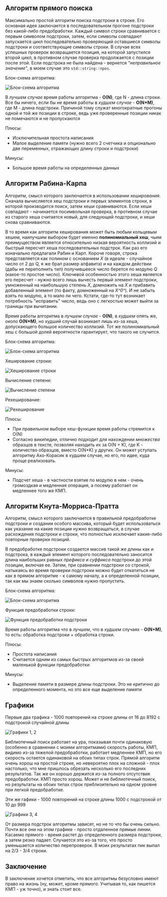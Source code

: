 ## Алгоритм прямого поиска
Максимально простой алгоритм поиска подстроки в строке.
Его основная идея заключается в последовательном прогоне подстроки без какой-либо предобработки. Каждый символ строки сравнивается с первым символом подстроки, затем, если символы совпадают запускается цикл последовательно проверяющий оставшиеся символы подстроки и соответствующие символы строки. В случае всех успешных проверок возвращается позиция, на которой запустился второй цикл, в противном случае проверка продолжается с позиции после этой. Если подстрока не была найдена - вернется _"неправильное значение"_, в моем случае это `std::string::npos`.

Блок-схема алгоритма:

![Блок-схема алгоритма](https://raw.githubusercontent.com/mocurin/test/master/Naive_algorithm.svg?sanitize=true)

В _лучшем случае_ время работы алгоритма - **O(N)**, где N - длина строки. Все бы ничего, если бы не время работы в _худшем случае_ - **O(N*M)**, где M - длина подстроки. Причиной тому служат многократные прогоны одной и той же позиции в строке, ведь уже проверенные позиции никак не помечаются и не пропускаются

Плюсы:

 - Исключительная простота написания
 - Малое выделение памяти (нужно всего 2 счетчика и опционально две переменных, отражающих длину строки и подстроки)

Минусы:
 - Большое время работы на определенных данных
 
## Алгоритм Рабина-Карпа
Алгоритм, смысл которого заключается в использовании _хеширования_.
Сначала вычисляется хеш подстроки и первых элементов строки, в которой производится поиск, затем хеши сравниваются. Если хеши совпадают - начинается посимвольная проверка, в противном случае из старого хеша считается новый, для следующей подстроки, и хеши снова сравниваются.

В то время как алгоритм хеширования может быть любым кольцевым хешем, наилучшим выбором будет именно **полиномиальный хеш**, чьим преимуществом является относительно низкая вероятность коллизий и быстрый пересчет хеша последовательных подстрок. Как раз его изначально предлагали Рабин и Карп.
Короче говоря, строка представляется как полином с основанием _X_ (в идеале - случайное число от 2 до Q, я же брал размер алфавита) и на каждом действии (дабы не переполнить тип) получившееся число берется по модулю _Q_ (какое-то простое число). Ключевой особенностью этого хеша является его пересчет - нужно всего лишь вычесть первый элемент подстроки, умноженный на наибольшую степень *Х*, домножить на *Х* и прибавить добавленный элемент (по факту, домноженный на *Х^0^*). И не забыть взять по модулю, а то мало ли чего. Кстати, где-то тут возникает потребность "исправить" число, ведь оно с легкостью может выйти за границы при вычитании.

Время работы алгоритма в _лучшем случае_ - **O(N)**, в _худшем_ опять же, около **O(N*M)**, но худший случай возникает лишь из-за хеша, допускающего большое количество коллизий. Тот же полиномиальный хеш с большой долей вероятности гарантирует, что такого не случится.

Блок-схема алгоритма:

![Блок-схема алгоритма](https://raw.githubusercontent.com/mocurin/test/master/RK_Algorithm.svg?sanitize=true)

Хеширование строки:

![Хеширование строки](https://raw.githubusercontent.com/mocurin/test/master/String%20hash.svg?sanitize=true)

Вычисление степени:

![Вычисление степени](https://raw.githubusercontent.com/mocurin/test/master/Count%20biggest%20power.svg?sanitize=true)

Рехеширование:

![Рехеширование](https://raw.githubusercontent.com/mocurin/test/master/Rehash.svg?sanitize=true)

Плюсы:
 - При правильном выборе хеш-функции время работы стремится к O(N)
 - Согласно википедии, отлично подходит для нахождении _множества_ образцов в тексте, позволяя находить их за O(N + K), где K - количество образцов, вместо O(N*K) у других. Он может уступать алгоритму Ахо-Корасик в худшем случае, но его, по идее, куда проще реализовать.

Минусы:
  - Подсчет хеша - в частности взятие по модулю в нем - очень громоздкая и медленная операция, а посему работает он медленнее того же КМП.
 
## Алгоритм Кнута-Морриса-Пратта
 
 Алгоритм, смысл которого заключается в правильной предобработке подстроки и создании особого массива, который будет использоваться как указание на какие позиции нужно возвращаться, в случае расхождения подстроки и строки, что полностью исключает какие-либо повторные проверки позиций.
 
В предобработке подстроки создается массив такой же длины как и подстрока, в каждый элемент которого последовательно заносится длина наибольших равных _префикса_ и _суффикса_ подстроки до этой позиции, включая ее. Затем, при сравнении подстроки со строкой, натыкаясь во время проверки подстроки можно будет откатиться не как в прямом алгоритме - к самому началу, а к определенной позиции, так как мы знаем сколько символов нужно пропустить.

Блок-схема алгоритма:

![Блок-схема алгоритма](https://raw.githubusercontent.com/mocurin/test/master/KMP_algorithm.svg?sanitize=true)

Функция предобработки строки:

![Функция предобработки подстроки](https://raw.githubusercontent.com/mocurin/test/master/Prefix%20function.svg?sanitize=true)

Время работы алгоритма что в _лучшем_, что в _худшем_ случаях - **O(N+M)**, то есть: обработка подстроки + обработка строки.

Плюсы:

 - Простота написания
 - Считается одним из самых быстрых алгоритмов из-за своей маленькой функции предобработки

Минусы:

- Выделение памяти в размере длины подстроки. Это не критично до определенного момента, но это все еще выделение памяти

## Графики
Первые два графика - 1000 повторений на строке длины от 16 до 8192 с подстрокой случайной длины

![Графики 1, 2](https://github.com/mocurin/lab_02_report/blob/master/pics/defined_substr.png?raw=true)

Библиотечный поиск работает на ура, показывая почти одинаковую (особенно в сравнении с моими алгоритмами) скорость работы, КМП, видимо из-за тяжелой предобработки, работает медленнее КМП, но его скорость остается одинаковой на обоих типах строк. Прямой алгоритм очень хорош на простой строке, но невероятно плох на сложной - плох настолько, что мне пришлось обрезать несколько его последних результатов. Так же он хорошо держится из-за полного отсутствия предобработки. КМП просто хорош. Может и не библиотечный поиск, но результаты на обоих типах строк приблизительно на одном уровне при легкой предобработке.

Эти же гафики - 1000 повторений на строке длины 1000 с подстрокой от 10 до 999

![Графики 3, 4](https://github.com/mocurin/lab_02_report/blob/master/pics/rnd_susbtr.png?raw=true)

От размера подстрок алгоритмы зависят, но не то что бы очень сильно. Почти все они на этом графике - просто отдаленное прямые линии. Касаемо прямого - время растет до определенного размера подстроки, а затем резко падает. Случается это из-за того, что просто уменьшается количество перепроверок. В моих результатах пик выпал на 2/3 - 3/4 строки.

## Заключение
 В заключение хочется отметить, что все алгоритмы безусловно имеют право на жизнь (ну, может, кроме прямого. Учитывая то, как пишется КМП - уж точно), и знать стоит все.
